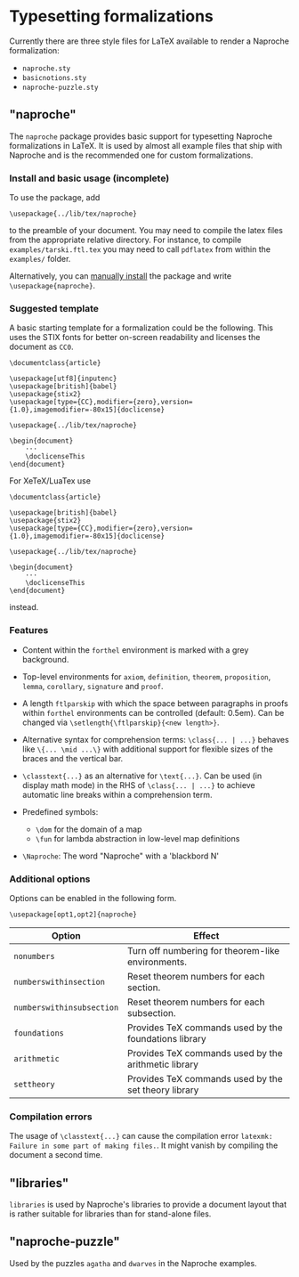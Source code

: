 # Typesetting formalizations

Currently there are three style files for LaTeX available to render a Naproche
formalization:

  * `naproche.sty`
  * `basicnotions.sty`
  * `naproche-puzzle.sty`


## "naproche"

The `naproche` package provides basic support for typesetting Naproche formalizations in LaTeX.
It is used by almost all example files that ship with Naproche and is the
recommended one for custom formalizations.


### Install and basic usage (incomplete)

To use the package, add

```TeX
\usepackage{../lib/tex/naproche}
```

to the preamble of your document.
You may need to compile the latex files from the appropriate relative directory.
For instance, to compile `examples/tarski.ftl.tex` you may need to call
`pdflatex` from within the `examples/` folder.


Alternatively, you can [manually install][1] the package and write
`\usepackage{naproche}`.


### Suggested template

A basic starting template for a formalization could be the following.
This uses the STIX fonts for better on-screen readability and licenses the
document as `CC0`.

```TeX
\documentclass{article}

\usepackage[utf8]{inputenc}
\usepackage[british]{babel}
\usepackage{stix2}
\usepackage[type={CC},modifier={zero},version={1.0},imagemodifier=-80x15]{doclicense}

\usepackage{../lib/tex/naproche}

\begin{document}
    ···
    \doclicenseThis
\end{document}
```

For XeTeX/LuaTex use

```TeX
\documentclass{article}

\usepackage[british]{babel}
\usepackage{stix2}
\usepackage[type={CC},modifier={zero},version={1.0},imagemodifier=-80x15]{doclicense}

\usepackage{../lib/tex/naproche}

\begin{document}
    ···
    \doclicenseThis
\end{document}
```

instead.


### Features

* Content within the `forthel` environment is marked with a grey background.

* Top-level environments for `axiom`, `definition`, `theorem`,
  `proposition`, `lemma`, `corollary`, `signature` and `proof`.

* A length `ftlparskip` with which the space between paragraphs in proofs within
  `forthel` environments can be controlled (default: 0.5em).
  Can be changed via `\setlength{\ftlparskip}{<new length>}`.

* Alternative syntax for comprehension terms:
  `\class{... | ...}` behaves like `\{... \mid ...\}` with additional support
  for flexible sizes of the braces and the vertical bar.

* `\classtext{...}` as an alternative for `\text{...}`. Can be used (in
  display math mode) in the RHS of `\class{... | ...}` to achieve automatic
  line breaks within a comprehension term.

* Predefined symbols:

  * `\dom` for the domain of a map
  * `\fun` for lambda abstraction in low-level map definitions

* `\Naproche`: The word "Naproche" with a 'blackbord N'


### Additional options

Options can be enabled in the following form.

```TeX
\usepackage[opt1,opt2]{naproche}
```

| Option                    | Effect
| ------------------------- | -----------------------------------------------------
| `nonumbers`               | Turn off numbering for theorem-like environments.
| `numberswithinsection`    | Reset theorem numbers for each section.
| `numberswithinsubsection` | Reset theorem numbers for each subsection.
| `foundations`             | Provides TeX commands used by the foundations library
| `arithmetic`              | Provides TeX commands used by the arithmetic library
| `settheory`               | Provides TeX commands used by the set theory library


### Compilation errors

The usage of `\classtext{...}` can cause the compilation error
`latexmk: Failure in some part of making files.`. It might vanish by compiling
the document a second time.


## "libraries"

`libraries` is used by Naproche's libraries to provide a document layout that is
rather suitable for libraries than for stand-alone files.


## "naproche-puzzle"

Used by the puzzles `agatha` and `dwarves` in the Naproche examples.


[1]: <https://en.wikibooks.org/wiki/LaTeX/Installing_Extra_Packages#Manual_installation>
